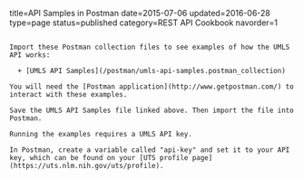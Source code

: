 title=API Samples in Postman
date=2015-07-06
updated=2016-06-28
type=page
status=published
category=REST API Cookbook
navorder=1
~~~~~~

Import these Postman collection files to see examples of how the UMLS API works:

  + [UMLS API Samples](/postman/umls-api-samples.postman_collection) 

You will need the [Postman application](http://www.getpostman.com/) to interact with these examples.

Save the UMLS API Samples file linked above. Then import the file into Postman. 

Running the examples requires a UMLS API key. 

In Postman, create a variable called "api-key" and set it to your API key, which can be found on your [UTS profile page](https://uts.nlm.nih.gov/uts/profile).
